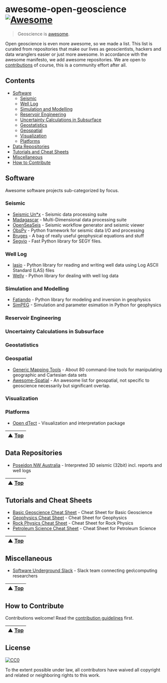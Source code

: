 # awesome-open-geoscience [![Awesome](https://cdn.rawgit.com/sindresorhus/awesome/d7305f38d29fed78fa85652e3a63e154dd8e8829/media/badge.svg)](https://github.com/sindresorhus/awesome)

> Geoscience is [awesome](awesome.md). 

Open geoscience is even more awesome, so we made a list. This list is curated from repositories that make our lives as geoscientists, hackers and data wranglers easier or just more awesome. In accordance with the awesome manifesto, we add awesome repositories. We are open to [contributions](contributing.md) of course, this is a community effort after all.

## Contents

- [Software](#software)
    - [Seismic](#seismic)
    - [Well Log](#well-log)
    - [Simulation and Modelling](#simulation-and-modelling)
    - [Reservoir Engineering](#reservoir-engineering)
    - [Uncertainty Calculations in Subsurface](#uncertainty-calculations-in-subsurface)
    - [Geostatistics](#geostatistics)
    - [Geospatial](#geospatial)
    - [Visualization](#visualization)
    - [Platforms](#platforms)
- [Data Repositories](#data-repositories)
- [Tutorials and Cheat Sheets](#tutorials-and-cheat-sheets)
- [Miscellaneous](#miscellaneous)
- [How to Contribute](#how-to-contribute)


## Software
Awesome software projects sub-categorized by focus.

### Seismic
- [Seismic Un\*x](https://github.com/JohnWStockwellJr/SeisUnix) - Seismic data processing suite
- [Madagascar](http://www.ahay.org) - Multi-Dimensional data processing suite
- [OpenSeaSeis](https://github.com/JohnWStockwellJr/OpenSeaSeis) - Seismic workflow generator and seismic viewer
- [ObsPy](https://github.com/obspy/obspy/wiki) - Python framework for seismic data I/O and processing
- [Bruges](https://github.com/agile-geoscience/bruges/tree/master/bruges) - A bag of really useful geophysical equations and stuff
- [Segyio](https://github.com/Statoil/segyio) - Fast Python library for SEGY files.
### Well Log
- [lasio](https://github.com/kinverarity1/lasio/) - Python library for reading and writing well data using Log ASCII Standard (LAS) files
- [Welly](https://github.com/agile-geoscience/welly) - Python library for dealing with well log data
### Simulation and Modelling
- [Fatiando](http://www.fatiando.org/) - Python library for modeling and inversion in geophysics
- [SimPEG](http://simpeg.xyz) - Simulation and parameter esimation in Python for geophysics
### Reservoir Engineering
### Uncertainty Calculations in Subsurface
### Geostatistics
### Geospatial
- [Generic Mapping Tools](http://gmt.soest.hawaii.edu/) - About 80 command-line tools for manipulating geographic and Cartesian data sets
- [Awesome-Spatial](https://github.com/RoboDonut/awesome-spatial) - An awesome list for geospatial, not specific to geoscience necessarily but significant overlap.
### Visualization
### Platforms
- [Open dTect](https://dgbes.com/index.php/software#free) - Visualization and interpretation package

| ▲ [Top](#awesome-open-geoscience-) |
| --- |

## Data Repositories
- [Poseidon NW Australia](https://drive.google.com/drive/folders/0B7brcf-eGK8Cbk9ueHA0QUU4Zjg) - Interpreted 3D seismic (32bit) incl. reports and well logs

| ▲ [Top](#awesome-open-geoscience-) |
| --- |

## Tutorials and Cheat Sheets

- [Basic Geoscience Cheat Sheet](https://static.squarespace.com/static/549dcda5e4b0a47d0ae1db1e/54a06d6ee4b0d158ed95f696/54a06d6fe4b0d158ed95fff0/1295033898443/Cheatsheet_basic.pdf) - Cheat Sheet for Basic Geoscience
- [Geophysics Cheat Sheet](https://static.squarespace.com/static/549dcda5e4b0a47d0ae1db1e/54a06d6ee4b0d158ed95f696/54a06d70e4b0d158ed9603f5/1350658645407/Cheatsheet_geophysics.pdf) - Cheat Sheet for Geophysics
- [Rock Physics Cheat Sheet](https://static.squarespace.com/static/549dcda5e4b0a47d0ae1db1e/54a06d6ee4b0d158ed95f696/54a06d6fe4b0d158ed960042/1374593568367/Cheatsheet_Rock_Physics.pdf) -  Cheat Sheet for Rock Physics
- [Petroleum Science Cheat Sheet](https://static.squarespace.com/static/549dcda5e4b0a47d0ae1db1e/54a06d6ee4b0d158ed95f696/54a06d6fe4b0d158ed96019e/1323808738753/Cheatsheet_petroleum.pdf) - Cheat Sheet for Petroleum Science

| ▲ [Top](#awesome-open-geoscience-) |
| --- |

## Miscellaneous

- [Software Underground Slack](https://softwareunderground.org/) - Slack team connecting geo\computing researchers

| ▲ [Top](#awesome-open-geoscience-) |
| --- |

## How to Contribute

Contributions welcome! Read the [contribution guidelines](contributing.md) first.

| ▲ [Top](#awesome-open-geoscience-) |
| --- |

## License

[![CC0](http://mirrors.creativecommons.org/presskit/buttons/88x31/svg/cc-zero.svg)](http://creativecommons.org/publicdomain/zero/1.0)

To the extent possible under law, all contributors have waived all copyright and
related or neighboring rights to this work.
